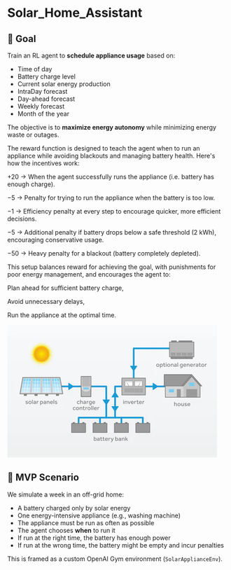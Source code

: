 # Solar_Home_Assistant

## 🧠 Goal

Train an RL agent to **schedule appliance usage** based on:
- Time of day
- Battery charge level
- Current solar energy production
- IntraDay forecast
- Day-ahead forecast
- Weekly forecast
- Month of the year

The objective is to **maximize energy autonomy** while minimizing energy waste or outages.

The reward function is designed to teach the agent when to run an appliance while avoiding blackouts and managing battery health. Here's how the incentives work:

+20 → When the agent successfully runs the appliance (i.e. battery has enough charge).

−5 → Penalty for trying to run the appliance when the battery is too low.

−1 → Efficiency penalty at every step to encourage quicker, more efficient decisions.

−5 → Additional penalty if battery drops below a safe threshold (2 kWh), encouraging conservative usage.

−50 → Heavy penalty for a blackout (battery completely depleted).

This setup balances reward for achieving the goal, with punishments for poor energy management, and encourages the agent to:

Plan ahead for sufficient battery charge,

Avoid unnecessary delays,

Run the appliance at the optimal time.


![Diagram](diagram.webp)

## 🚀 MVP Scenario

We simulate a week in an off-grid home:
- A battery charged only by solar energy
- One energy-intensive appliance (e.g., washing machine)
- The appliance must be run as often as possible
- The agent chooses **when** to run it
- If run at the right time, the battery has enough power
- If run at the wrong time, the battery might be empty and incur penalties

This is framed as a custom OpenAI Gym environment (`SolarApplianceEnv`).
